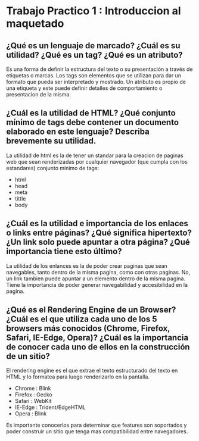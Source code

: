 # Trabajo Practico 1 : Introduccion al maquetado

## ¿Qué es un lenguaje de marcado? ¿Cuál es su utilidad? ¿Qué es un tag? ¿Qué es un atributo?

Es una forma de definir la estructura del texto o su presentación a través de etiquetas o marcas. Los tags son elementos que se utilizan para dar un formato que pueda ser interpretado y mostrado. Un atributo es propio de una etiqueta y este puede definir detalles de comportamiento o presentacion de la misma.

## ¿Cuál es la utilidad de HTML? ¿Qué conjunto mínimo de tags debe contener un documento elaborado en este lenguaje? Describa brevemente su utilidad.

La utilidad de html es la de tener un standar para la creacion de paginas web que sean renderizadas por cualquier navegador (que cumpla con los estandares)
conjunto minimo de tags:

- html
- head
- meta
- tittle
- body

## ¿Cuál es la utilidad e importancia de los enlaces o links entre páginas? ¿Qué significa hipertexto? ¿Un link solo puede apuntar a otra página? ¿Qué importancia tiene esto último?

La utilidad de los enlances es la de poder crear paginas que sean navegables, tanto dentro de la misma pagina, como con otras paginas.
No, un link tambien puede apuntar a un elemento dentro de la misma pagina. Tiene la importancia de poder generar navegabilidad y accesibilidad en la pagina.

## ¿Qué es el Rendering Engine de un Browser? ¿Cuál es el que utiliza cada uno de los 5 browsers más conocidos (Chrome, Firefox, Safari, IE-Edge, Opera)? ¿Cuál es la importancia de conocer cada uno de ellos en la construcción de un sitio?

El rendering engine es el que extrae el texto estructurado del texto en HTML y lo formatea para luego renderizarlo en la pantalla.

- Chrome  : Blink
- Firefox : Gecko
- Safari  : WebKit
- IE-Edge : Trident/EdgeHTML
- Opera   : Blink 

Es importante conocerlos para determinar que features son soportados y poder construir un sitio que tenga mas compatibilidad entre navegadores.
